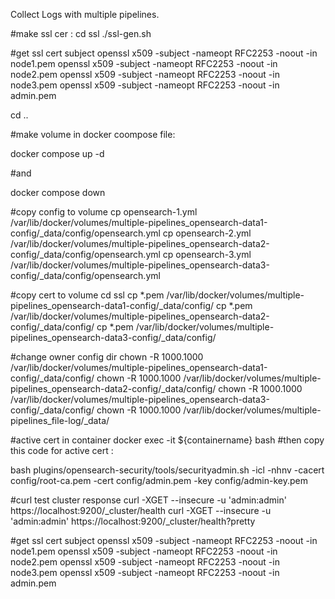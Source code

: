
Collect Logs with multiple pipelines.

#make ssl cer :
cd ssl
./ssl-gen.sh

#get ssl cert subject 
openssl x509 -subject -nameopt RFC2253 -noout -in node1.pem
openssl x509 -subject -nameopt RFC2253 -noout -in node2.pem
openssl x509 -subject -nameopt RFC2253 -noout -in node3.pem
openssl x509 -subject -nameopt RFC2253 -noout -in admin.pem

cd ..

#make volume in docker coompose file:

docker compose up -d

#and 

docker compose down




#copy config to volume
cp opensearch-1.yml /var/lib/docker/volumes/multiple-pipelines_opensearch-data1-config/_data/config/opensearch.yml 
cp opensearch-2.yml /var/lib/docker/volumes/multiple-pipelines_opensearch-data2-config/_data/config/opensearch.yml 
cp opensearch-3.yml /var/lib/docker/volumes/multiple-pipelines_opensearch-data3-config/_data/config/opensearch.yml

#copy cert to volume
cd ssl
cp *.pem /var/lib/docker/volumes/multiple-pipelines_opensearch-data1-config/_data/config/
cp *.pem /var/lib/docker/volumes/multiple-pipelines_opensearch-data2-config/_data/config/
cp *.pem /var/lib/docker/volumes/multiple-pipelines_opensearch-data3-config/_data/config/



#change owner  config dir
chown -R 1000.1000 /var/lib/docker/volumes/multiple-pipelines_opensearch-data1-config/_data/config/
chown -R 1000.1000 /var/lib/docker/volumes/multiple-pipelines_opensearch-data2-config/_data/config/
chown -R 1000.1000 /var/lib/docker/volumes/multiple-pipelines_opensearch-data3-config/_data/config/
chown -R 1000.1000 /var/lib/docker/volumes/multiple-pipelines_file-log/_data/

#active cert in container
docker exec -it ${containername} bash
#then copy this code for active cert :

bash plugins/opensearch-security/tools/securityadmin.sh 
-icl -nhnv -cacert config/root-ca.pem -cert config/admin.pem -key config/admin-key.pem

#curl test cluster response
curl -XGET --insecure -u 'admin:admin' https://localhost:9200/_cluster/health
curl -XGET --insecure -u 'admin:admin' https://localhost:9200/_cluster/health?pretty


#get ssl cert subject 
openssl x509 -subject -nameopt RFC2253 -noout -in node1.pem
openssl x509 -subject -nameopt RFC2253 -noout -in node2.pem
openssl x509 -subject -nameopt RFC2253 -noout -in node3.pem
openssl x509 -subject -nameopt RFC2253 -noout -in admin.pem





